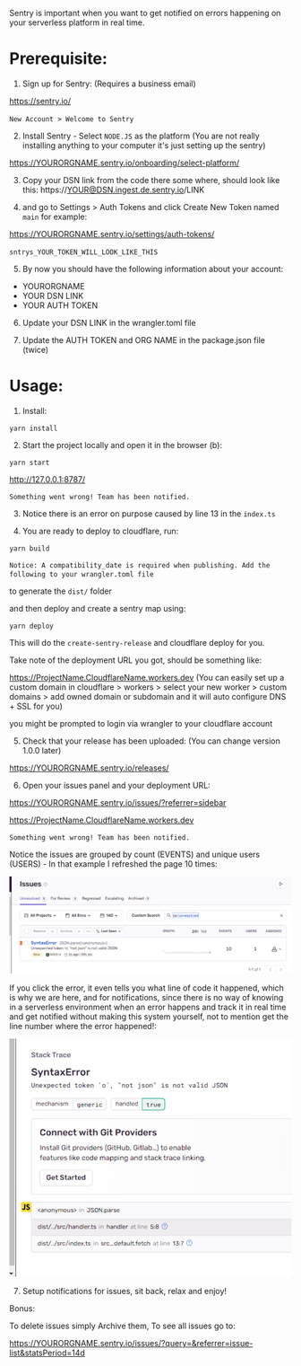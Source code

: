 Sentry is important when you want to get notified on errors happening on your serverless platform in real time.

# Prerequisite:

1. Sign up for Sentry: (Requires a business email)

https://sentry.io/

`New Account > Welcome to Sentry`

2. Install Sentry - Select `NODE.JS` as the platform (You are not really installing anything to your computer it's just setting up the sentry)

https://YOURORGNAME.sentry.io/onboarding/select-platform/

3. Copy your DSN link from the code there some where, should look like this:
https://YOUR@DSN.ingest.de.sentry.io/LINK

4. and go to Settings > Auth Tokens and click Create New Token named `main` for example:

https://YOURORGNAME.sentry.io/settings/auth-tokens/

`sntrys_YOUR_TOKEN_WILL_LOOK_LIKE_THIS`

5. By now you should have the following information about your account:

- YOURORGNAME
- YOUR DSN LINK
- YOUR AUTH TOKEN

6. Update your DSN LINK in the wrangler.toml file

7. Update the AUTH TOKEN and ORG NAME in the package.json file (twice)

# Usage:

1. Install:

```
yarn install
```

2. Start the project locally and open it in the browser (b):

```
yarn start
```

http://127.0.0.1:8787/

```
Something went wrong! Team has been notified.
```

3. Notice there is an error on purpose caused by line 13 in the `index.ts`

4. You are ready to deploy to cloudflare, run:

```
yarn build
```

```
Notice: A compatibility_date is required when publishing. Add the following to your wrangler.toml file
```

to generate the `dist/` folder

and then deploy and create a sentry map using:

```
yarn deploy
```

This will do the `create-sentry-release` and cloudflare deploy for you.

Take note of the deployment URL you got, should be something like:

https://ProjectName.CloudflareName.workers.dev (You can easily set up a custom domain in cloudflare > workers > select your new worker > custom domains > add owned domain or subdomain and it will auto configure DNS + SSL for you)

you might be prompted to login via wrangler to your cloudflare account

5. Check that your release has been uploaded: (You can change version 1.0.0 later)

https://YOURORGNAME.sentry.io/releases/

6. Open your issues panel and your deployment URL:

https://YOURORGNAME.sentry.io/issues/?referrer=sidebar

https://ProjectName.CloudflareName.workers.dev

```
Something went wrong! Team has been notified.
```

Notice the issues are grouped by count (EVENTS) and unique users (USERS) - In that example I refreshed the page 10 times:

![Sentry View](image.png)

If you click the error, it even tells you what line of code it happened, which is why we are here, and for notifications, since there is no way of knowing in a serverless environment when an error happens and track it in real time and get notified without making this system yourself, not to mention get the line number where the error happened!:

![alt text](image-1.png)

7. Setup notifications for issues, sit back, relax and enjoy!

Bonus:

To delete issues simply Archive them, To see all issues go to:

https://YOURORGNAME.sentry.io/issues/?query=&referrer=issue-list&statsPeriod=14d
